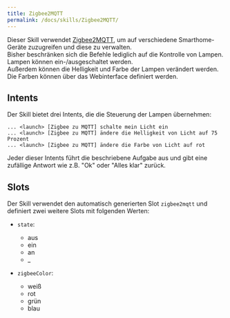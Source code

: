 ```yaml
---
title: Zigbee2MQTT
permalink: /docs/skills/Zigbee2MQTT/
---
```


Dieser Skill verwendet [Zigbee2MQTT](https://www.zigbee2mqtt.io/), um auf verschiedene Smarthome-Geräte zuzugreifen und diese zu verwalten.  
Bisher beschränken sich die Befehle lediglich auf die Kontrolle von Lampen.  
Lampen können ein-/ausgeschaltet werden.  
Außerdem können die Helligkeit und Farbe der Lampen verändert werden.  
Die Farben können über das Webinterface definiert werden.  

## Intents

Der Skill bietet drei Intents, die die Steuerung der Lampen übernehmen:

``... <launch> [Zigbee zu MQTT] schalte mein Licht ein``  
``... <launch> [Zigbee zu MQTT] ändere die Helligkeit von Licht auf 75 Prozent``  
``... <launch> [Zigbee zu MQTT] ändere die Farbe von Licht auf rot``  

Jeder dieser Intents führt die beschriebene Aufgabe aus und gibt eine zufällige Antwort wie z.B. "Ok" oder "Alles klar" zurück.

## Slots

Der Skill verwendet den automatisch generierten Slot ``zigbee2mqtt`` und definiert zwei weitere Slots mit folgenden Werten:

- ``state``:
    - aus
    - ein
    - an
    - _  
  
  
- ``zigbeeColor``:
    - weiß
    - rot
    - grün
    - blau


